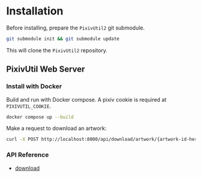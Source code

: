 # Installation

Before installing, prepare the `PixivUtil2` git submodule.
```sh
git submodule init && git submodule update
```
This will clone the `PixivUtil2` repository.

## PixivUtil Web Server

### Install with Docker
Build and run with Docker compose. A pixiv cookie is required at `PIXIVUTIL_COOKIE`.
```sh
docker compose up --build
```
Make a request to download an artwork:
```sh
curl -X POST http://localhost:8000/api/download/artwork/{artwork-id-here}
```

### API Reference

- [download](/docs/api/download.md)